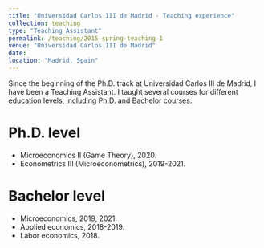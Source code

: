 ```yaml
---
title: "Universidad Carlos III de Madrid - Teaching experience"
collection: teaching
type: "Teaching Assistant"
permalink: /teaching/2015-spring-teaching-1
venue: "Universidad Carlos III de Madrid"
date:
location: "Madrid, Spain"
---
```


Since the beginning of the Ph.D. track at Universidad Carlos III de Madrid, I have been a Teaching Assistant. I taught several courses for different education levels, including Ph.D. and Bachelor courses. 


Ph.D. level
======
* Microeconomics II (Game Theory), 2020. 
* Econometrics III (Microeconometrics), 2019-2021. 

Bachelor level
======

* Microeconomics, 2019, 2021.
* Applied economics, 2018-2019.
* Labor economics, 2018.
